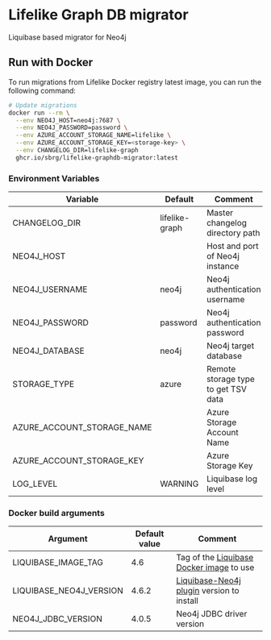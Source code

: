 # Lifelike Graph DB migrator

Liquibase based migrator for Neo4j

## Run with Docker

To run migrations from Lifelike Docker registry latest image, you can run the following command:

```bash
# Update migrations
docker run --rm \
  --env NEO4J_HOST=neo4j:7687 \
  --env NEO4J_PASSWORD=password \
  --env AZURE_ACCOUNT_STORAGE_NAME=lifelike \
  --env AZURE_ACCOUNT_STORAGE_KEY=<storage-key> \
  --env CHANGELOG_DIR=lifelike-graph
  ghcr.io/sbrg/lifelike-graphdb-migrator:latest
```

### Environment Variables

| Variable                   | Default        | Comment                             |
| -------------------------- | -------------- | ----------------------------------- |
| CHANGELOG_DIR              | lifelike-graph | Master changelog directory path     |
| NEO4J_HOST                 |                | Host and port of Neo4j instance     |
| NEO4J_USERNAME             | neo4j          | Neo4j authentication username       |
| NEO4J_PASSWORD             | password       | Neo4j authentication password       |
| NEO4J_DATABASE             | neo4j          | Neo4j target database               |
| STORAGE_TYPE               | azure          | Remote storage type to get TSV data |
| AZURE_ACCOUNT_STORAGE_NAME |                | Azure Storage Account Name          |
| AZURE_ACCOUNT_STORAGE_KEY  |                | Azure Storage Key                   |
| LOG_LEVEL                  | WARNING        | Liquibase log level                 |

### Docker build arguments

| Argument                | Default value | Comment |
| ----------------------- | ------------- | ------- |
| LIQUIBASE_IMAGE_TAG     | 4.6 | Tag of the [Liquibase Docker image](https://hub.docker.com/r/liquibase/liquibase/tags) to use |
| LIQUIBASE_NEO4J_VERSION | 4.6.2 | [Liquibase-Neo4j plugin](https://github.com/liquibase/liquibase-neo4j) version to install |
| NEO4J_JDBC_VERSION      | 4.0.5 | Neo4j JDBC driver version |
